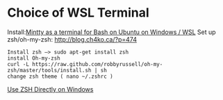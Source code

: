 # Choice of WSL Terminal

Install:[Mintty as a terminal for Bash on Ubuntu on Windows / WSL](https://github.com/mintty/wsltty)
Set up zsh/oh-my-zsh: http://blog.ch4ko.ca/?p=474

    Install zsh –> sudo apt-get install zsh
    install Oh-my-zsh
    curl -L https://raw.github.com/robbyrussell/oh-my-zsh/master/tools/install.sh | sh
    change zsh theme ( nano ~/.zshrc )
[Use ZSH Directly on Windows](https://medium.com/@vinhp/use-zsh-in-wsl-on-windows-10-5d439a749c4c)
